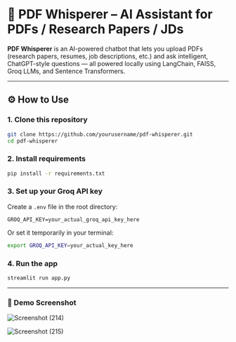 # 📄 PDF Whisperer – AI Assistant for PDFs / Research Papers / JDs

**PDF Whisperer** is an AI-powered chatbot that lets you upload PDFs (research papers, resumes, job descriptions, etc.) and ask intelligent, ChatGPT-style questions — all powered locally using LangChain, FAISS, Groq LLMs, and Sentence Transformers.

---

## ⚙️ How to Use

### 1. Clone this repository

```bash
git clone https://github.com/yourusername/pdf-whisperer.git
cd pdf-whisperer
```

### 2. Install requirements

```bash
pip install -r requirements.txt
```

### 3. Set up your Groq API key

Create a `.env` file in the root directory:

```
GROQ_API_KEY=your_actual_groq_api_key_here
```

Or set it temporarily in your terminal:

```bash
export GROQ_API_KEY=your_actual_key_here
```

### 4. Run the app

```bash
streamlit run app.py
```

---

### 🚀 Demo Screenshot

![Screenshot (214)](https://github.com/user-attachments/assets/a216ed24-3824-481e-a53f-2009fa67dfd5)

![Screenshot (215)](https://github.com/user-attachments/assets/e8d95a11-d88b-4098-9835-36d71c8ed7cf)


